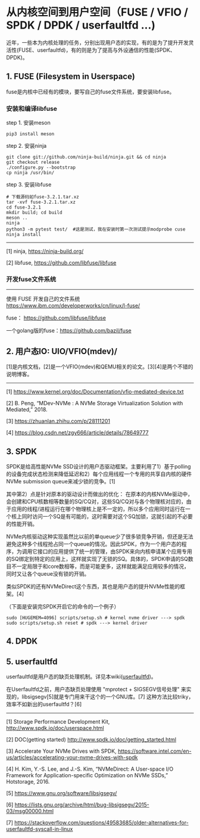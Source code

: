 # 从内核空间到用户空间（FUSE / VFIO / SPDK / DPDK / userfaultfd ...)

近年，一些本为内核处理的任务，分别出现用户态的实现，有的是为了提升开发灵活性(FUSE、userfaultfd)，有的则是为了提高与外设通信的性能(SPDK、DPDK)。

## 1. FUSE (Filesystem in Userspace)

fuse是内核中已经有的模块，要写自己的fuse文件系统，要安装libfuse。


### 安装和编译libfuse

step 1. 安装meson
```
pip3 install meson
```
step 2. 安装ninja
```
git clone git://github.com/ninja-build/ninja.git && cd ninja
git checkout release
./configure.py --bootstrap
cp ninja /usr/bin/
```

step 3. 安装libfuse
```
# 下载源码如fuse-3.2.1.tar.xz
tar -xvf fuse-3.2.1.tar.xz
cd fuse-3.2.1
mkdir build; cd build
meson ..
ninja
python3 -m pytest test/  #这是测试，我在安装时第一次测试提示modprobe cuse
ninja install
```


---
[1] ninja, https://ninja-build.org/

[2] libfuse, https://github.com/libfuse/libfuse


### 开发fuse文件系统


---

使用 FUSE 开发自己的文件系统  https://www.ibm.com/developerworks/cn/linux/l-fuse/

fuse： https://github.com/libfuse/libfuse

一个golang版的fuse：https://github.com/bazil/fuse


## 2. 用户态IO: UIO/VFIO(mdev)/
[1]是内核文档，[2]是一个VFIO(mdev)和QEMU相关的论文。[3][4]是两个不错的说明博客。

---
[1] https://www.kernel.org/doc/Documentation/vfio-mediated-device.txt

[2] B. Peng, “MDev-NVMe : A NVMe Storage Virtualization Solution with Mediated,” 2018.

[3] https://zhuanlan.zhihu.com/p/28111201

[4] https://blog.csdn.net/zgy666/article/details/78649777

## 3. SPDK

SPDK是给高性能NVMe SSD设计的用户态驱动框架。主要利用了1）基于polling的设备完成状态检测来降低延迟和2）每个应用线程一个专用的共享自内核的硬件NVMe submission queue来减少锁的竞争。[1]

其中第2）点是针对原本的驱动设计而做出的优化： 在原本的内核NVMe驱动中，会创建和CPU核数相等数量的SQ/CQ对，这些SQ/CQ对与各个物理核对应的，由于应用的线程/进程运行在哪个物理核上是不一定的，所以多个应用同时运行在一个核上同时访问一个SQ是有可能的，这时需要对这个SQ加锁，这就引起的不必要的性能开销。

NVMe内核驱动这种实现虽然比以前的单queue少了很多锁竞争开销，但还是无法避免这种多个线程抢占同一个queue的情况。因此SPDK，作为一个用户态的程序，为调用它接口的应用提供了统一的管理，由SPDK来向内核申请某个应用专用的SQ绑定到特定的应用上，这样就实现了无锁的SQ。具体的，SPDK申请的SQ数目不一定局限于和core数相等，而是可能更多，这样就能满足应用较多的情况，同时又让各个queue没有锁的开销。

类似SPDK的还有NVMeDirect这个东西，其也是用户态的提升NVMe性能的框架。[4]


（下面是安装完SPDK开启它的命令的一个例子）

```
sudo [HUGEMEM=4096] scripts/setup.sh # kernel nvme driver ---> spdk
sudo scripts/setup.sh reset # spdk ---> kernel driver
```

## 4. DPDK

## 5. userfaultfd

userfaultfd是用户态的缺页处理机制。详见本wiki([userfaultfd](https://github.com/zhangjaycee/real_tech/wiki/linux_031))。

在Userfaultfd之前，用户态缺页处理使用 "mprotect + SIGSEGV信号处理" 来实现的，libsigsegv[5]就是专门用来干这个的一个GNU库。[7] 这种方法比较triky，效率不如新出的userfaultfd？[6]

---

[1] Storage Performance Development Kit, http://www.spdk.io/doc/userspace.html

[2] DOC(getting started) http://www.spdk.io/doc/getting_started.html

[3] Accelerate Your NVMe Drives with SPDK, https://software.intel.com/en-us/articles/accelerating-your-nvme-drives-with-spdk

[4] H. Kim, Y.-S. Lee, and J.-S. Kim, “NVMeDirect: A User-space I/O Framework for Application-specific Optimization on NVMe SSDs,” Hotstorage, 2016.

[5] https://www.gnu.org/software/libsigsegv/

[6] https://lists.gnu.org/archive/html/bug-libsigsegv/2015-03/msg00000.html

[7] https://stackoverflow.com/questions/49583685/older-alternatives-for-userfaultfd-syscall-in-linux
